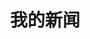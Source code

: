 ---
description: 界面和操作都不错新闻阅读app，见功力。
layout: post
results:
- primaryGenreName: News
  version: '1.0.0'
  artworkUrl100: http://a107.phobos.apple.com/us/r30/Purple6/v4/d4/a5/4c/d4a54c2b-1e4f-5f6d-a0a3-bd157d71a422/mzl.rmdeujfj.png
  trackViewUrl: https://itunes.apple.com/cn/app/wo-de-xin-wen/id688091524?mt=8&uo=4
  artworkUrl60: http://a1672.phobos.apple.com/us/r30/Purple/v4/02/bd/e3/02bde333-2041-152e-9b38-f89ea66043b0/icon.png
  userRatingCountForCurrentVersion: 9
  sellerName: Chongqing Times
  supportedDevices:
  - iPhone-3GS
  - iPodTouchourthGen
  - iPhone4S
  - iPhone5
  - iPadMini4G
  - iPodTouchThirdGen
  - iPad3G
  - iPadThirdGen
  - iPadFourthGen4G
  - iPadThirdGen4G
  - iPadWifi
  - iPad23G
  - iPodTouchFifthGen
  - iPadFourthGen
  - iPhone4
  - iPad2Wifi
  - iPadMini
  genres:
  - 新闻
  - 生活
  trackName: 我的新闻
  description: '那一年，新闻泛滥成灾，我们每天都在追赶着信息往前走，生怕被这个世界遗忘；

    那一年，我们都是信息的被动接受者，冗长的新闻让眼睛麻木，神经疲惫；

    那一年，我们看新闻，看得很累！


    这一年，我们的软件变得聪明，你寻找有用的信息将越来越容易；

    这一年，我们创造卡片式新闻，让移动阅读变得没有难度，变得轻盈。

    这一年，你能得到你需要的信息！


    －全国首创卡片式呈现新闻，一改传统长新闻的阅读方式，所有新闻均经过专业缩写和分段处理，让用户在每一个碎片化场景下也可以获得完美的阅读体验，是真正适合手机阅读的新闻！

    －跑马灯式的板块组合，在一屏呈现您最喜欢的新闻板块！

    －有声时报板块，让您解放双手，用耳倾听时报的精彩！'
  price: 0
  trackId: 688091524
  releaseDate: '2013-09-01T12:55:26Z'
  screenshotUrls:
  - http://a3.mzstatic.com/us/r30/Purple/v4/3b/f4/54/3bf4542a-6d7f-458a-d356-69c430455c03/screen1136x1136.jpeg
  - http://a4.mzstatic.com/us/r30/Purple6/v4/bb/3c/b7/bb3cb72d-5206-8986-eb58-2430ab95981a/screen1136x1136.jpeg
  - http://a4.mzstatic.com/us/r30/Purple4/v4/db/0d/ca/db0dcacc-9341-a3bd-e89e-d055d38f63d0/screen1136x1136.jpeg
  - http://a3.mzstatic.com/us/r30/Purple6/v4/ec/82/04/ec820439-41bb-e411-ec28-8cba14404ee4/screen1136x1136.jpeg
  - http://a5.mzstatic.com/us/r30/Purple4/v4/56/8d/09/568d0916-4910-5549-7aae-e3ece0208ca1/screen1136x1136.jpeg
  artistViewUrl: https://itunes.apple.com/cn/artist/chongqing-times-zhong-qing/id394337748?uo=4
  primaryGenreId: 6009
  userRatingCount: 9
  averageUserRatingForCurrentVersion: 5
  kind: software
  fileSizeBytes: '2919174'
  bundleId: com.cqtimes.newspaper
  trackContentRating: 4+
  artistName: ChongQing Times 重庆时报
  trackCensoredName: 我的新闻
  isGameCenterEnabled: false
  contentAdvisoryRating: 4+
  languageCodesISO2A:
  - EN
  averageUserRating: 5
  features: &a []
  wrapperType: software
  artworkUrl512: http://a107.phobos.apple.com/us/r30/Purple6/v4/d4/a5/4c/d4a54c2b-1e4f-5f6d-a0a3-bd157d71a422/mzl.rmdeujfj.png
  formattedPrice: 免费
  artistId: 394337748
  genreIds:
  - '6009'
  - '6012'
  currency: CNY
  ipadScreenshotUrls: *a
category: 新闻
tags: tag1
resultCount: 1
title: 我的新闻

---